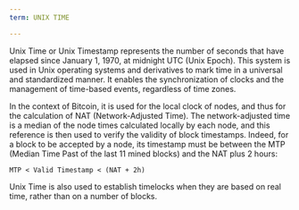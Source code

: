 ```yaml
---
term: UNIX TIME

---
```

Unix Time or Unix Timestamp represents the number of seconds that have elapsed since January 1, 1970, at midnight UTC (Unix Epoch). This system is used in Unix operating systems and derivatives to mark time in a universal and standardized manner. It enables the synchronization of clocks and the management of time-based events, regardless of time zones.

In the context of Bitcoin, it is used for the local clock of nodes, and thus for the calculation of NAT (Network-Adjusted Time). The network-adjusted time is a median of the node times calculated locally by each node, and this reference is then used to verify the validity of block timestamps. Indeed, for a block to be accepted by a node, its timestamp must be between the MTP (Median Time Past of the last 11 mined blocks) and the NAT plus 2 hours:

```text
MTP < Valid Timestamp < (NAT + 2h)
```

Unix Time is also used to establish timelocks when they are based on real time, rather than on a number of blocks.